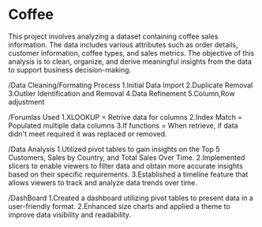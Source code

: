# Coffee

This project involves analyzing a dataset containing coffee sales information. The data includes various attributes such as order details, customer information, coffee types, and sales metrics. The objective of this analysis is to clean, organize, and derive meaningful insights from the data to support business decision-making.

/Data Cleaning/Formating Process
1.Initial Data Import 
2.Duplicate Removal 
3.Outlier Identification and Removal
4.Data Refinement
5.Column,Row adjustment

/Forumlas Used
1.XLOOKUP = Retrive data for columns
2.Index Match = Populated multiple data columns
3.If functions = When retrieve, if data didn't meet required it was replaced or removed. 

/Data Analysis
1.Utilized pivot tables to gain insights on the Top 5 Customers, Sales by Country, and Total Sales Over Time.
2.Implemented slicers to enable viewers to filter data and obtain more accurate insights based on their specific requirements.
3.Established a timeline feature that allows viewers to track and analyze data trends over time.

/DashBoard
1.Created a dashboard utilizing pivot tables to present data in a user-friendly format.
2.Enhanced size charts and applied a theme to improve data visibility and readability.
